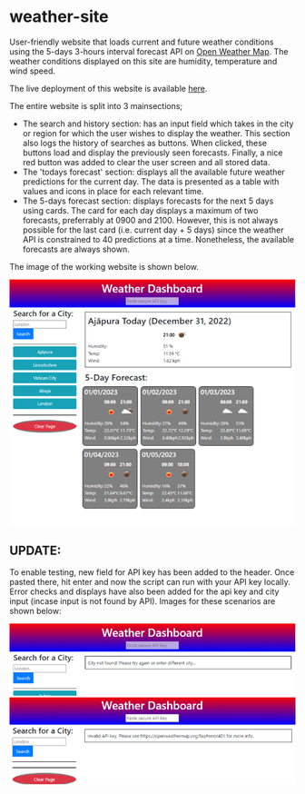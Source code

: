 # weather-site
User-friendly website that loads current and future weather conditions using the 5-days 3-hours interval forecast API on [Open Weather Map](https://openweathermap.org/). The weather conditions displayed on this site are humidity, temperature and wind speed.

The live deployment of this website is available [here](https://enwokedi96.github.io/weather-site/).

The entire website is split into 3 mainsections; 
* The search and history section: has an input field which takes in the city or region for which the user wishes to display the weather. This section also logs the history of searches as buttons. When clicked, these buttons load  and display the previously seen forecasts. Finally, a nice red button was added to clear the user screen and all stored data.
* The 'todays forecast' section: displays all the available future weather predictions for the current day. The data is presented as a table with values and icons in place for each relevant time.
* The 5-days forecast section: displays forecasts for the next 5 days using cards. The card for each day displays a maximum of two forecasts, preferrably at 0900 and 2100. However, this is not always possible for the last card (i.e. current day + 5 days) since the weather API is constrained to 40 predictions at a time. Nonetheless, the available forecasts are always shown.

The image of the working website is shown below.

<img src= "assets/images/screenshot2.png" alt="screenshot of weather site">

## UPDATE: 
To enable testing, new field for API key has been added to the header. Once pasted there, hit enter and now the script can run with your API key locally. Error checks and displays have also been added for the api key and city input (incase input is not found by API). Images for these scenarios are shown below:

<img src= "assets/images/wrongCityInput.png" alt="wrongly input city"><img src= "assets/images/wrongAPIKey.png" alt="wrongly input API key">
